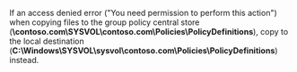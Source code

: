 If an access denied error ("You need permission to perform this action") when copying files to the group policy central store (**\\contoso.com\SYSVOL\contoso.com\Policies\PolicyDefinitions**), copy to the local destination (**C:\Windows\SYSVOL\sysvol\contoso.com\Policies\PolicyDefinitions**) instead.
